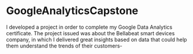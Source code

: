 # GoogleAnalyticsCapstone
I developed a project in order to complete my Google Data Analytics certificate. The project issued was about the Bellabeat smart devices company, in which I delivered great insights based on data that could help them understand the trends of their customers- 
